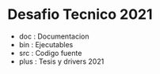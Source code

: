 # Desafio Tecnico 2021

* doc : Documentacion
* bin : Ejecutables
* src : Codigo fuente
* plus : Tesis y drivers 2021
